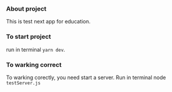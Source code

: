 ### About project 

This is test next app for education.
### To start project

run in terminal `yarn dev`.

### To warking correct

To warking corectly, you need start a server.
Run in terminal node `testServer.js`
